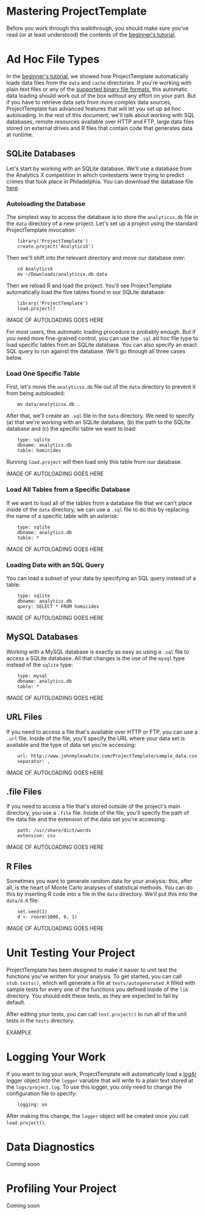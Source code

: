 # Mastering ProjectTemplate

Before you work through this walkthrough, you should make sure you've read (or at least understood) the contents of the [beginner's tutorial](./getting_started.html).

# Ad Hoc File Types
In the [beginner's tutorial](./getting_started.html), we showed how ProjectTemplate automatically loads data files from the `data` and `cache` directories. If you're working with plain text files or any of the [supported binary file formats](./file_formats.html), this automatic data loading should work out of the box without any effort on your part. But if you have to retrieve data sets from more complex data sources, ProjectTemplate has advanced features that will let you set up ad hoc autoloading. In the rest of this document, we'll talk about working with SQL databases, remote resources available over HTTP and FTP, large data files stored on external drives and R files that contain code that generates data at runtime.

## SQLite Databases
Let's start by working with an SQLite database. We'll use a database from the Analytics X competition in which contestants were trying to predict crimes that took place in Philadelphia. You can download the database file [here](./analyticsx.db).

### Autoloading the Database
The simplest way to access the database is to store the `analyticsx.db` file in the `data` directory of a new project. Let's set up a project using the standard ProjectTemplate invocation:

		library('ProjectTemplate')
		create.project('AnalyticsX')

Then we'll shift into the relevant directory and move our database over:

		cd AnalyticsX
		mv ~/Downloads/analyticsx.db data

Then we reload R and load the project. You'll see ProjectTemplate automatically load the five tables found in our SQLite database:

		library('ProjectTemplate')
		load.project()
		
IMAGE OF AUTOLOADING GOES HERE

For most users, this automatic loading procedure is probably enough. But if you need more fine-grained control, you can use the `.sql` ad hoc file type to load specific tables from an SQLite database. You can also specify an exact SQL query to run against the database. We'll go through all three cases below.

### Load One Specific Table

First, let's move the `analyticsx.db` file out of the `data` directory to prevent it from being autoloaded:

		mv data/analyticsx.db .

After that, we'll create an `.sql` file in the `data` directory. We need to specify (a) that we're working with an SQLite database, (b) the path to the SQLite database and (c) the specific table we want to load:

		type: sqlite
		dbname: analytics.db
		table: homicides

Running `load.project` will then load only this table from our database.

IMAGE OF AUTOLOADING GOES HERE

### Load All Tables from a Specific Database
If we want to load all of the tables from a database file that we can't place inside of the `data` directory, we can use a `.sql` file to do this by replacing the name of a specific table with an asterisk:

		type: sqlite
		dbname: analytics.db
		table: *

IMAGE OF AUTOLOADING GOES HERE

### Loading Data with an SQL Query
You can load a subset of your data by specifying an SQL query instead of a table:

		type: sqlite
		dbname: analytics.db
		query: SELECT * FROM homicides

IMAGE OF AUTOLOADING GOES HERE

## MySQL Databases
Working with a MySQL database is exactly as easy as using a `.sql` file to access a SQLite database. All that changes is the use of the `mysql` type instead of the `sqlite` type:

		type: mysql
		dbname: analytics.db
		table: *

IMAGE OF AUTOLOADING GOES HERE

## URL Files
If you need to access a file that's available over HTTP or FTP, you can use a `.url` file. Inside of the file, you'll specify the URL where your data set is available and the type of data set you're accessing:

		url: http://www.johnmyleswhite.com/ProjectTemplate/sample_data.csv
		separator: ,

IMAGE OF AUTOLOADING GOES HERE

## .file Files
If you need to access a file that's stored outside of the project's main directory, you use a `.file` file. Inside of the file, you'll specify the path of the data file and the extension of the data set you're accessing:

		path: /usr/share/dict/words
		extension: csv

IMAGE OF AUTOLOADING GOES HERE

## R Files
Sometimes you want to generate random data for your analysis: this, after all, is the heart of Monte Carlo analyses of statistical methods. You can do this by inserting R code into a file in the `data` directory. We'll put this into the `data/d.R` file:

		set.seed(1)
		d <- rnorm(1000, 0, 1)

IMAGE OF AUTOLOADING GOES HERE

# Unit Testing Your Project
ProjectTemplate has been designed to make it easier to unit test the functions you've written for your analysis. To get started, you can call `stub.tests()`, which will generate a file at `tests/autogenerated.R` filled with sample tests for every one of the functions you defined inside of the `lib` directory. You should edit these tests, as they are expected to fail by default.

After editing your tests, you can call `test.project()` to run all of the unit tests in the `tests` directory.

EXAMPLE

# Logging Your Work
If you want to log your work, ProjectTemplate will automatically load a [log4r](https://github.com/johnmyleswhite/log4r) logger object into the `logger` variable that will write to a plain text stored at the `logs/project.log`. To use this logger, you only need to change the configuration file to specify:

		logging: on

After making this change, the `logger` object will be created once you call `load.project()`.

# Data Diagnostics
Coming soon

# Profiling Your Project
Coming soon
